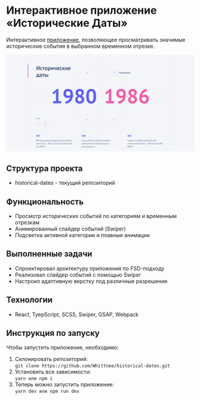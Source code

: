 # Интерактивное приложение «Исторические Даты»

Интерактивное [приложение](https://whittnee.github.io/historical-dates/), позволяющее просматривать значимые исторические события в выбранном временном отрезке.

![alt text](/public/README.png)

## Структура проекта

- historical-dates - текущий репозиторий

## Функциональность 

- Просмотр исторических событий по категориям и временным отрезкам
- Анимированный слайдер событий (Swiper)
- Подсветка активной категории и плавные анимации

## Выполненные задачи

- Спроектировал архитектуру приложения по FSD-подходу
- Реализовал слайдер событий с помощью Swiper
- Настроил адаптивную верстку под различные разрешения

## Технологии 

- React, TyepScript, SCSS, Swiper, GSAP, Webpack

## Инструкция по запуску

Чтобы запустить приложение, необходимо:
1. Склонировать репозиторий:  
```git clone https://github.com/Whittnee/historical-dates.git```
2. Установить все зависимости:  
```yarn или npm i```
3. Теперь можно запустить приложение:  
```yarn dev или npm run dev```